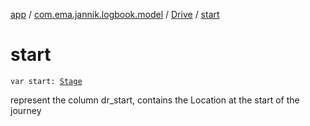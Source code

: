 [app](../../index.md) / [com.ema.jannik.logbook.model](../index.md) / [Drive](index.md) / [start](./start.md)

# start

`var start: `[`Stage`](../-stage/index.md)

represent the column dr_start, contains the Location at the start of the journey


